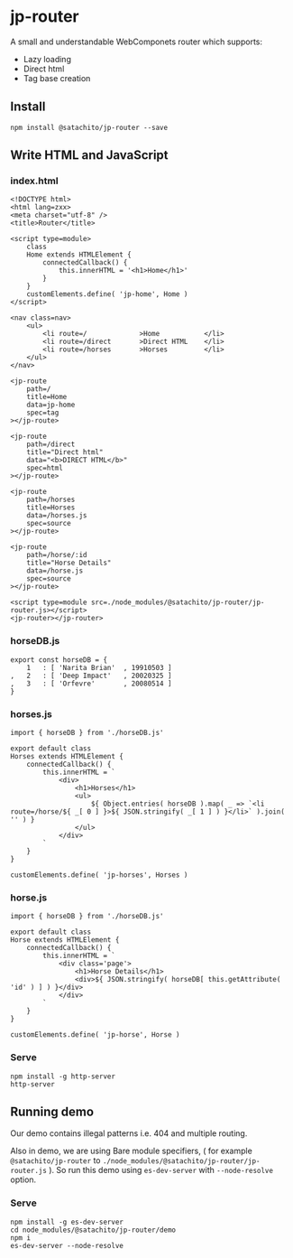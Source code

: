# jp-router

A small and understandable WebComponets router which supports:

* Lazy loading
* Direct html
* Tag base creation

## Install
```
npm install @satachito/jp-router --save
```

## Write HTML and JavaScript

### index.html
```
<!DOCTYPE html>
<html lang=zxx>
<meta charset="utf-8" />
<title>Router</title>

<script type=module>
	class
	Home extends HTMLElement {
		connectedCallback() {
			this.innerHTML = '<h1>Home</h1>'
		}
	}
	customElements.define( 'jp-home', Home )
</script>

<nav class=nav>
	<ul>
		<li route=/				>Home			</li>
		<li route=/direct		>Direct HTML	</li>
		<li route=/horses		>Horses			</li>
	</ul>
</nav>

<jp-route
	path=/
	title=Home
	data=jp-home
	spec=tag
></jp-route>

<jp-route
	path=/direct
	title="Direct html"
	data="<b>DIRECT HTML</b>"
	spec=html
></jp-route>

<jp-route
	path=/horses
	title=Horses
	data=/horses.js
	spec=source
></jp-route>

<jp-route
	path=/horse/:id
	title="Horse Details"
	data=/horse.js
	spec=source
></jp-route>

<script type=module src=./node_modules/@satachito/jp-router/jp-router.js></script>
<jp-router></jp-router>
```

### horseDB.js

```
export const horseDB = {
	1	: [ 'Narita Brian'	, 19910503 ]
,	2	: [ 'Deep Impact'	, 20020325 ]
,	3	: [ 'Orfevre'		, 20080514 ]
}
```

### horses.js
```
import { horseDB } from './horseDB.js'

export default class
Horses extends HTMLElement {
	connectedCallback() {
		this.innerHTML = `
			<div>
				<h1>Horses</h1>
				<ul>
					${ Object.entries( horseDB ).map( _ => `<li route=/horse/${ _[ 0 ] }>${ JSON.stringify( _[ 1 ] ) }</li>` ).join( '' ) }
				</ul>
			</div>
		`
	}
}

customElements.define( 'jp-horses', Horses )
```

### horse.js

```
import { horseDB } from './horseDB.js'

export default class
Horse extends HTMLElement {
	connectedCallback() {
		this.innerHTML = `
			<div class='page'>
				<h1>Horse Details</h1>
				<div>${ JSON.stringify( horseDB[ this.getAttribute( 'id' ) ] ) }</div>
			</div>
		`
	}
}

customElements.define( 'jp-horse', Horse )
```

### Serve
```
npm install -g http-server
http-server
```


## Running demo

Our demo contains illegal patterns i.e. 404 and multiple routing.

Also in demo, we are using Bare module specifiers, ( for example `@satachito/jp-router` to `./node_modules/@satachito/jp-router/jp-router.js` ). So run this demo using `es-dev-server` with `--node-resolve` option.

### Serve
```
npm install -g es-dev-server
cd node_modules/@satachito/jp-router/demo
npm i
es-dev-server --node-resolve
```
